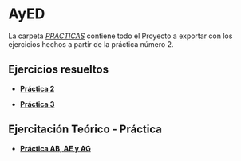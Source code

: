 # AyED

La carpeta [_PRACTICAS_](https://github.com/agusrnfr/AyED/tree/main/Practicas) contiene todo el Proyecto a exportar con los ejercicios hechos a partir de la práctica número 2.

## Ejercicios resueltos

* [**Práctica 2**](https://github.com/agusrnfr/AyED/tree/main/Practicas/src/tp02)

* [**Práctica 3**](https://github.com/agusrnfr/AyED/tree/main/Practicas/src/tp03)

## Ejercitación Teórico - Práctica
* [**Práctica AB, AE y AG**](https://github.com/agusrnfr/AyED/tree/main/Teoria%20-%20Practica/Ejercitacion%20AB%20y%20AG)

